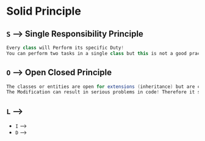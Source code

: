 # Solid Principle

## `S` --> Single Responsibility Principle

```java
Every class will Perform its specific Duty!
You can perform two tasks in a single class but this is not a good practice!

```

## `O` --> Open Closed Principle

```java
The classes or entities are open for extensions (inheritance) but are closed for modifications!
The Modification can result in serious problems in code! Therefore it should be avoided!
```

## `L` -->

- `I` -->
- `D` -->
